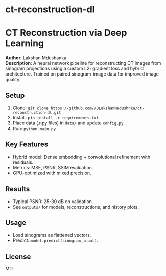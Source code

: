 # ct-reconstruction-dl
# CT Reconstruction via Deep Learning

**Author**: Lakshan Mdushanka  
**Description**: A neural network pipeline for reconstructing CT images from sinogram projections using a custom L2+gradient loss and hybrid architecture. Trained on paired sinogram-image data for improved image quality.

## Setup
1. Clone: `git clone https://github.com//DLakshanMadushnka/ct-reconstruction-dl.git`
2. Install: `pip install -r requirements.txt`
3. Place data (.npy files) in `data/` and update `config.py`.
4. Run: `python main.py`

## Key Features
- Hybrid model: Dense embedding + convolutional refinement with residuals.
- Metrics: MSE, PSNR, SSIM evaluation.
- GPU-optimized with mixed precision.

## Results
- Typical PSNR: 25-30 dB on validation.
- See `outputs/` for models, reconstructions, and history plots.

## Usage
- Load sinograms as flattened vectors.
- Predict: `model.predict(sinogram_input)`.

## License
MIT
